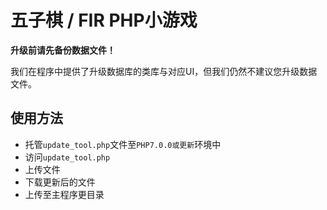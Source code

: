 # 五子棋 / FIR PHP小游戏

**升级前请先备份数据文件！**

我们在程序中提供了升级数据库的类库与对应UI，但我们仍然不建议您升级数据文件。

## 使用方法

- 托管`update_tool.php`文件至`PHP7.0.0或更新`环境中
- 访问`update_tool.php`
- 上传文件
- 下载更新后的文件
- 上传至主程序更目录
